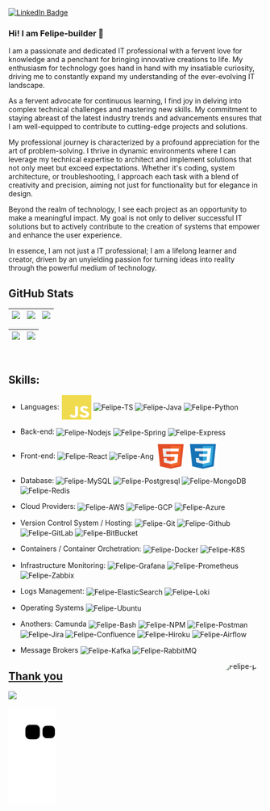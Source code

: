 [![LinkedIn Badge](https://img.shields.io/badge/LinkedIn-Profile-informational?style=flat&logo=linkedin&logoColor=white&color=0D76A8)](https://www.linkedin.com/in/felipe-vasconcelos-1a3a33215/)

### Hi! I am Felipe-builder 👋
I am a passionate and dedicated IT professional with a fervent love for knowledge and a penchant for bringing innovative creations to life. My enthusiasm for technology goes hand in hand with my insatiable curiosity, driving me to constantly expand my understanding of the ever-evolving IT landscape.

As a fervent advocate for continuous learning, I find joy in delving into complex technical challenges and mastering new skills. My commitment to staying abreast of the latest industry trends and advancements ensures that I am well-equipped to contribute to cutting-edge projects and solutions.

My professional journey is characterized by a profound appreciation for the art of problem-solving. I thrive in dynamic environments where I can leverage my technical expertise to architect and implement solutions that not only meet but exceed expectations. Whether it's coding, system architecture, or troubleshooting, I approach each task with a blend of creativity and precision, aiming not just for functionality but for elegance in design.

Beyond the realm of technology, I see each project as an opportunity to make a meaningful impact. My goal is not only to deliver successful IT solutions but to actively contribute to the creation of systems that empower and enhance the user experience.

In essence, I am not just a IT professional; I am a lifelong learner and creator, driven by an unyielding passion for turning ideas into reality through the powerful medium of technology.
<!-- GitHub Stats -->
## GitHub Stats

  | ![](http://github-profile-summary-cards.vercel.app/api/cards/stats?username=Felipe-builder&theme=nord_dark) | ![](http://github-profile-summary-cards.vercel.app/api/cards/repos-per-language?username=Felipe-builder&hide=Html&theme=nord_dark) | ![](http://github-profile-summary-cards.vercel.app/api/cards/most-commit-language?username=Felipe-builder&theme=nord_dark) |
| :-: | :-: | :-: |

| ![](http://github-profile-summary-cards.vercel.app/api/cards/profile-details?username=Felipe-builder&theme=nord_dark) | ![](https://github-readme-streak-stats.herokuapp.com/?user=Felipe-builder&hide_border=true&date_format=M%20j%5B%2C%20Y%5D&background=2D3742&stroke=2D3742&ring=6bbbca&fire=6bbbca&currStreakNum=fff&sideNums=6bbbca&currStreakLabel=6bbbca&sideLabels=fff&dates=fff) |
| :-: | :-: |

<div style="display: inline_block"><br>
  
## Skills:
- Languages:
  <img align="center" alt="Felipe-JS" height="50" width="60" src="https://raw.githubusercontent.com/devicons/devicon/master/icons/javascript/javascript-plain.svg">
  <img align="center" alt="Felipe-TS" height="50" width="60" src="https://cdn.jsdelivr.net/gh/devicons/devicon/icons/typescript/typescript-plain.svg">
  <img align="center" alt="Felipe-Java" height="50" width="60" src="https://cdn.jsdelivr.net/gh/devicons/devicon/icons/java/java-original-wordmark.svg">
  <img align="center" alt="Felipe-Python" height="50" width="60" src="https://cdn.jsdelivr.net/gh/devicons/devicon/icons/python/python-original-wordmark.svg">

- Back-end:
  <img align="center" alt="Felipe-Nodejs" height="50" width="60" src="https://cdn.jsdelivr.net/gh/devicons/devicon/icons/nodejs/nodejs-plain.svg">
  <img align="center" alt="Felipe-Spring" height="50" width="60" src="https://cdn.jsdelivr.net/gh/devicons/devicon/icons/spring/spring-original-wordmark.svg">
  <img align="center" alt="Felipe-Express" height="30" width="60" src="https://cdn.jsdelivr.net/gh/devicons/devicon/icons/express/express-original-wordmark.svg">
  
- Front-end: 
  <img align="center" alt="Felipe-React" height="50" width="60" src="https://cdn.jsdelivr.net/gh/devicons/devicon/icons/react/react-original-wordmark.svg">
  <img align="center" alt="Felipe-Ang" height="50" width="60" src="https://cdn.jsdelivr.net/gh/devicons/devicon/icons/angularjs/angularjs-original.svg">
  <img align="center" alt="Felipe-HTML" height="50" width="60" src="https://raw.githubusercontent.com/devicons/devicon/master/icons/html5/html5-original.svg">
  <img align="center" alt="Felipe-CSS" height="50" width="60" src="https://raw.githubusercontent.com/devicons/devicon/master/icons/css3/css3-original.svg">
  
- Database:
  <img align="center" alt="Felipe-MySQL" height="50" width="60" src="https://cdn.jsdelivr.net/gh/devicons/devicon/icons/mysql/mysql-plain-wordmark.svg">
  <img align="center" alt="Felipe-Postgresql" height="50" width="60" src="https://cdn.jsdelivr.net/gh/devicons/devicon/icons/postgresql/postgresql-plain-wordmark.svg">
  <img align="center" alt="Felipe-MongoDB" height="50" width="60" src="https://cdn.jsdelivr.net/gh/devicons/devicon/icons/mongodb/mongodb-plain-wordmark.svg">
  <img align="center" alt="Felipe-Redis" height="50" width="60" src="https://cdn.jsdelivr.net/gh/devicons/devicon/icons/redis/redis-original-wordmark.svg">
  
- Cloud Providers: 
  <img align="center" alt="Felipe-AWS" height="50" width="60" src="https://api.iconify.design/skill-icons/aws-dark.svg">
  <img align="center" alt="Felipe-GCP" height="50" width="60" src="https://cdn.jsdelivr.net/gh/devicons/devicon/icons/googlecloud/googlecloud-original.svg">
  <img align="center" alt="Felipe-Azure" height="50" width="60" src="https://cdn.jsdelivr.net/gh/devicons/devicon/icons/azure/azure-original-wordmark.svg" />

- Version Control System / Hosting:
  <img align="center" alt="Felipe-Git" height="50" width="60" src="https://cdn.jsdelivr.net/gh/devicons/devicon/icons/git/git-plain-wordmark.svg">
  <img align="center" alt="Felipe-Github" height="50" width="60" src="https://cdn.jsdelivr.net/gh/devicons/devicon/icons/github/github-original-wordmark.svg">
  <img align="center" alt="Felipe-GitLab" height="50" width="60" src="https://cdn.jsdelivr.net/gh/devicons/devicon/icons/gitlab/gitlab-plain-wordmark.svg" />
  <img align="center" alt="Felipe-BitBucket" height="50" width="60" src="https://cdn.jsdelivr.net/gh/devicons/devicon/icons/bitbucket/bitbucket-original-wordmark.svg" >
  
- Containers / Container Orchetration:
  <img align="center" alt="Felipe-Docker" height="50" width="60" src="https://cdn.jsdelivr.net/gh/devicons/devicon/icons/docker/docker-original-wordmark.svg">
  <img align="center" alt="Felipe-K8S" height="50" width="60" src="https://cdn.jsdelivr.net/gh/devicons/devicon/icons/kubernetes/kubernetes-plain-wordmark.svg">

- Infrastructure Monitoring:
  <img align="center" alt="Felipe-Grafana" height="50" width="60" src="https://cdn.jsdelivr.net/gh/devicons/devicon/icons/grafana/grafana-original-wordmark.svg">
  <img align="center" alt="Felipe-Prometheus" height="50" width="60" src="https://cdn.jsdelivr.net/gh/devicons/devicon/icons/prometheus/prometheus-original-wordmark.svg">
  <img align="center" alt="Felipe-Zabbix" height="50" width="60" src="https://api.iconify.design/logos/zabbix.svg">

- Logs Management:
  <img align="center" alt="Felipe-ElasticSearch" height="50" width="60" src="https://api.iconify.design/logos/elasticsearch.svg">
  <img align="center" alt="Felipe-Loki" height="50" width="60" src="https://grafana.com/docs/loki/latest/logo_and_name.png">
  
- Operating Systems
  <img align="center" alt="Felipe-Ubuntu" height="50" width="60" src="https://cdn.jsdelivr.net/gh/devicons/devicon/icons/ubuntu/ubuntu-plain-wordmark.svg">

- Anothers:  Camunda
  <img align="center" alt="Felipe-Bash" height="50" width="60" src="https://cdn.jsdelivr.net/gh/devicons/devicon/icons/bash/bash-plain.svg">
  <img align="center" alt="Felipe-NPM" height="50" width="60" src="https://cdn.jsdelivr.net/gh/devicons/devicon/icons/npm/npm-original-wordmark.svg">
  <img align="center" alt="Felipe-Postman" height="50" width="60" src="https://api.iconify.design/simple-icons/postman.svg?color=%23ba3329" >
  <img align="center" alt="Felipe-Jira" height="50" width="60" src="https://cdn.jsdelivr.net/gh/devicons/devicon/icons/jira/jira-original-wordmark.svg" >
  <img align="center" alt="Felipe-Confluence" height="50" width="60" src="https://api.iconify.design/devicon/confluence-wordmark.svg" >
  <img align="center" alt="Felipe-Hiroku" height="50" width="60" src="https://cdn.jsdelivr.net/gh/devicons/devicon/icons/heroku/heroku-plain-wordmark.svg">
  <img align="center" alt="Felipe-Airflow" height="50" width="60" src="https://api.iconify.design/logos/airflow.svg">

- Message Brokers
  <img align="center" alt="Felipe-Kafka" height="50" width="60" src="https://api.iconify.design/skill-icons/kafka.svg">
  <img align="center" alt="Felipe-RabbitMQ" height="50" width="60" src="https://api.iconify.design/devicon/rabbitmq-wordmark.svg" >

  
  <img align="right" alt="Felipe-pic" height="150" style="border-radius:50px;" src="https://i.pinimg.com/564x/88/8c/f0/888cf080c292e8e8a7ca25dae2843418.jpg">
</div>
<div align="center">
  <a href="https://github.com/Felipe-builder">
</div>
  
  ## Thank you
 
<div> 
  <a href="https://www.linkedin.com/in/felipe-vasconcelos-1a3a33215" target="_blank"><img src="https://img.shields.io/badge/-LinkedIn-%230077B5?style=for-the-badge&logo=linkedin&logoColor=white" target="_blank"></a> 
 
  ![Snake animation](https://github.com/Felipe-builder/Felipe-builder/blob/output/github-contribution-grid-snake.svg)
 
</div>

